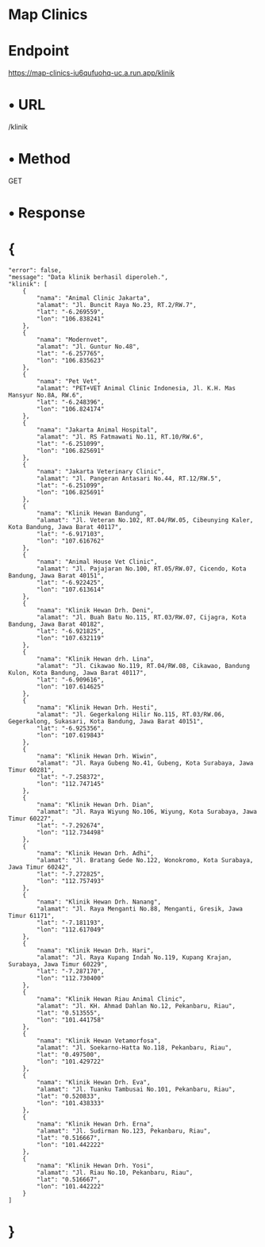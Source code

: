 # Map Clinics

# Endpoint
https://map-clinics-iu6qufuohq-uc.a.run.app/klinik

# •	URL
  /klinik
# •	Method
  GET
# •	Response
# {
    "error": false,
    "message": "Data klinik berhasil diperoleh.",
    "klinik": [
        {
            "nama": "Animal Clinic Jakarta",
            "alamat": "Jl. Buncit Raya No.23, RT.2/RW.7",
            "lat": "-6.269559",
            "lon": "106.838241"
        },
        {
            "nama": "Modernvet",
            "alamat": "Jl. Guntur No.48",
            "lat": "-6.257765",
            "lon": "106.835623"
        },
        {
            "nama": "Pet Vet",
            "alamat": "PET+VET Animal Clinic Indonesia, Jl. K.H. Mas Mansyur No.8A, RW.6",
            "lat": "-6.248396",
            "lon": "106.824174"
        },
        {
            "nama": "Jakarta Animal Hospital",
            "alamat": "Jl. RS Fatmawati No.11, RT.10/RW.6",
            "lat": "-6.251099",
            "lon": "106.825691"
        },
        {
            "nama": "Jakarta Veterinary Clinic",
            "alamat": "Jl. Pangeran Antasari No.44, RT.12/RW.5",
            "lat": "-6.251099",
            "lon": "106.825691"
        },
        {
            "nama": "Klinik Hewan Bandung",
            "alamat": "Jl. Veteran No.102, RT.04/RW.05, Cibeunying Kaler, Kota Bandung, Jawa Barat 40117",
            "lat": "-6.917103",
            "lon": "107.616762"
        },
        {
            "nama": "Animal House Vet Clinic",
            "alamat": "Jl. Pajajaran No.100, RT.05/RW.07, Cicendo, Kota Bandung, Jawa Barat 40151",
            "lat": "-6.922425",
            "lon": "107.613614"
        },
        {
            "nama": "Klinik Hewan Drh. Deni",
            "alamat": "Jl. Buah Batu No.115, RT.03/RW.07, Cijagra, Kota Bandung, Jawa Barat 40182",
            "lat": "-6.921825",
            "lon": "107.632119"
        },
        {
            "nama": "Klinik Hewan drh. Lina",
            "alamat": "Jl. Cikawao No.119, RT.04/RW.08, Cikawao, Bandung Kulon, Kota Bandung, Jawa Barat 40117",
            "lat": "-6.909616",
            "lon": "107.614625"
        },
        {
            "nama": "Klinik Hewan Drh. Hesti",
            "alamat": "Jl. Gegerkalong Hilir No.115, RT.03/RW.06, Gegerkalong, Sukasari, Kota Bandung, Jawa Barat 40151",
            "lat": "-6.925356",
            "lon": "107.619843"
        },
        {
            "nama": "Klinik Hewan Drh. Wiwin",
            "alamat": "Jl. Raya Gubeng No.41, Gubeng, Kota Surabaya, Jawa Timur 60281",
            "lat": "-7.258372",
            "lon": "112.747145"
        },
        {
            "nama": "Klinik Hewan Drh. Dian",
            "alamat": "Jl. Raya Wiyung No.106, Wiyung, Kota Surabaya, Jawa Timur 60227",
            "lat": "-7.292674",
            "lon": "112.734498"
        },
        {
            "nama": "Klinik Hewan Drh. Adhi",
            "alamat": "Jl. Bratang Gede No.122, Wonokromo, Kota Surabaya, Jawa Timur 60242",
            "lat": "-7.272825",
            "lon": "112.757493"
        },
        {
            "nama": "Klinik Hewan Drh. Nanang",
            "alamat": "Jl. Raya Menganti No.88, Menganti, Gresik, Jawa Timur 61171",
            "lat": "-7.181193",
            "lon": "112.617049"
        },
        {
            "nama": "Klinik Hewan Drh. Hari",
            "alamat": "Jl. Raya Kupang Indah No.119, Kupang Krajan, Surabaya, Jawa Timur 60229",
            "lat": "-7.287170",
            "lon": "112.730400"
        },
        {
            "nama": "Klinik Hewan Riau Animal Clinic",
            "alamat": "Jl. KH. Ahmad Dahlan No.12, Pekanbaru, Riau",
            "lat": "0.513555",
            "lon": "101.441758"
        },
        {
            "nama": "Klinik Hewan Vetamorfosa",
            "alamat": "Jl. Soekarno-Hatta No.118, Pekanbaru, Riau",
            "lat": "0.497500",
            "lon": "101.429722"
        },
        {
            "nama": "Klinik Hewan Drh. Eva",
            "alamat": "Jl. Tuanku Tambusai No.101, Pekanbaru, Riau",
            "lat": "0.520833",
            "lon": "101.438333"
        },
        {
            "nama": "Klinik Hewan Drh. Erna",
            "alamat": "Jl. Sudirman No.123, Pekanbaru, Riau",
            "lat": "0.516667",
            "lon": "101.442222"
        },
        {
            "nama": "Klinik Hewan Drh. Yosi",
            "alamat": "Jl. Riau No.10, Pekanbaru, Riau",
            "lat": "0.516667",
            "lon": "101.442222"
        }
    ]
# }
